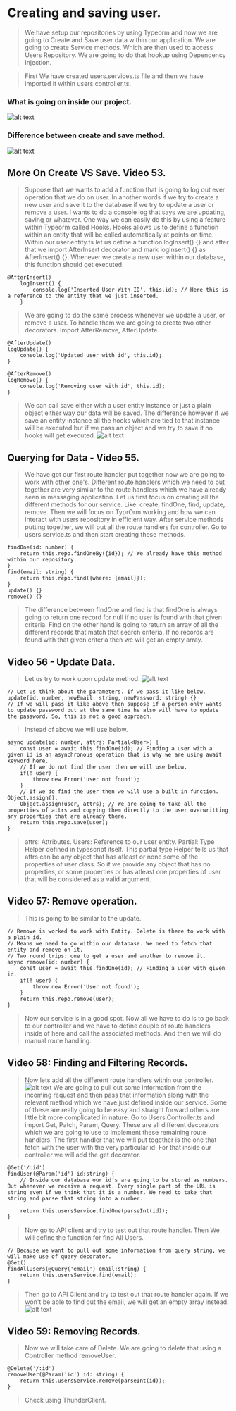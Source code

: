 # Creating and saving user.
> We have setup our repositories by using Typeorm and now we are going to Create and Save user data within our application.
> We are going to create Service methods. Which are then used to access Users Repository. We are going to do that hookup using Dependency Injection.

> First We have created users.services.ts file and then we have imported it within users.controller.ts.

### What is going on inside our project.
![alt text](images/14th.png)

### Difference between create and save method.
![alt text](images/15th.png)

## More On Create VS Save. Video 53.
> Suppose that we wants to add a function that is going to log out ever operation that we do on user. In another words if we try to create a new user and save it to the database if we try to update a user or remove a user. I wants to do a console log that says we are updating, saving or whatever. 
> One way we can easily do this by using a feature within Typeorm called Hooks. Hooks allows us to define a function within an entity that will be called automatically at points on time.
> Within our user.entity.ts let us define a function logInsert() {} and after that we import AfterInsert decorator and mark logInsert() {} as AfterInsert() {}. Whenever we create a new user within our database, this function should get executed.
```
@AfterInsert() 
    logInsert() {
        console.log('Inserted User With ID', this.id); // Here this is a reference to the entity that we just inserted.
    }
```
> We are going to do the same process whenever we update a user, or remove a user. To handle them we are going to create two other decorators. 
> Import AfterRemove, AfterUpdate.
```
@AfterUpdate() 
logUpdate() {
    console.log('Updated user with id', this.id);
}

@AfterRemove() 
logRemove() {
    console.log('Removing user with id', this.id);
}
```
> We can call save either with a user entity instance or just a plain object either way our data will be saved. The difference however if we save an entity instance all the hooks which are tied to that instance will be executed but if we pass an object and we try to save it no hooks will get executed.
![alt text](images/16th.png)

## Querying for Data - Video 55.
> We have got our first route handler put together now we are going to work with other one's.
> Different route handlers which we need to put together are very similar to the route handlers which we have already seen in messaging application.
> Let us first focus on creating all the different methods for our service. Like: create, findOne, find, update, remove. Then we will focus on TyprOrm working and how we can interact with users repository in efficient way. After service methods putting together, we will put all the route handlers for controller.
> Go to users.service.ts and then start creating these methods.
```
findOne(id: number) {
    return this.repo.findOneBy({id}); // We already have this method within our repository.
}
find(email: string) {
    return this.repo.find({where: {email}});
} 
update() {}
remove() {}
```
> The difference between findOne and find is that findOne is always going to return one record for null if no user is found with that given criteria. Find on the other hand is going to return an array of all the different records that match that search criteria. If no records are found with that given criteria then we will get an empty array.

## Video 56 - Update Data.
> Let us try to work upon update method. 
![alt text](images/17th.png)
```
// Let us think about the parameters. If we pass it like below.
update(id: number, newEmail: string, newPassword: string) {}
// If we will pass it like above then suppose if a person only wants to update password but at the same time he also will have to update the password. So, this is not a good approach.
```
> Instead of above we will use below.
```
async update(id: number, attrs: Partial<User>) {
    const user = await this.findOne(id); // Finding a user with a given id is an asynchronous operation that is why we are using await keyword here.
    // If we do not find the user then we will use below.
    if(! user) {
        throw new Error('user not found');
    }
    // If we do find the user then we will use a built in function. Object.assign().
    Object.assign(user, attrs); // We are going to take all the properties of attrs and copying them directly to the user overwritting any properties that are already there. 
    return this.repo.save(user);
} 
```
> attrs: Attributes.
> Users: Reference to our user entity.
> Partial: Type Helper defined in typescript itself. This partial type Helper tells us that attrs can be any object that has atleast or none some of the properties of user class. So if we provide any object that has no properties, or some properties or has atleast one properties of user that will be considered as a valid argument.

## Video 57: Remove operation.
> This is going to be similar to the update.
```
// Remove is worked to work with Entity. Delete is there to work with a plain id.
// Means we need to go within our database. We need to fetch that entity and remove on it.
// Two round trips: one to get a user and another to remove it.
async remove(id: number) {
    const user = await this.findOne(id); // Finding a user with given id.
    if(! user) {
        throw new Error('User not found');
    }
    return this.repo.remove(user);
}
```
> Now our service is in a good spot. Now all we have to do is to go back to our controller and we have to define couple of route handlers inside of here and call the associated methods. And then we will do manual route handling.

## Video 58: Finding and Filtering Records.
> Now lets add all the different route handlers within our controller.
![alt text](images/18th.png)
> We are going to pull out some information from the incoming request and then pass that information along with the relevant method which we have just defined inside our service. Some of these are really going to be easy and straight forward others are little bit more complicated in nature.
> Go to Users.Controller.ts and import Get, Patch, Param, Query. These are all different decorators which we are going to use to implement these remaining route handlers.
> The first handler that we will put together is the one that fetch with the user with the very particular id. For that inside our controller we will add the get decorator.
```
@Get('/:id')
findUser(@Param('id') id:string) {
    // Inside our database our id's are going to be stored as numbers. But whenever we receive a request. Every single part of the URL is string even if we think that it is a number. We need to take that string and parse that string into a number.

    return this.usersService.findOne(parseInt(id));
}
```
> Now go to API client and try to test out that route handler.
> Then We will define the function for find All Users.
```
// Because we want to pull out some information from query string, we will make use of query decorator.
@Get()
findAllUsers(@Query('email') email:string) {
    return this.usersService.find(email);
}
```
> Then go to API Client and try to test out that route handler again. If we won't be able to find out the email, we will get an empty array instead.
![alt text](images/19th.png)

## Video 59: Removing Records.
> Now we will take care of Delete.
> We are going to delete that using a Controller method removeUser.
```
@Delete('/:id')
removeUser(@Param('id') id: string) {
    return this.usersService.remove(parseInt(id));
}
```
> Check using ThunderClient.

